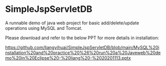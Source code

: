# SimpleJspServletDB
A runnable demo of java web project for basic add/delete/update operations using MySQL and Tomcat.

Please download and refer to the below PPT for more details in installation:

https://github.com/liangyihuai/SimpleJspServletDB/blob/main/MySQL%20installation%20and%20practice%20%26%20run%20a%20Javeweb%20demo%20in%20Eclipse%20-%20liang%20-%2020201113.pptx

